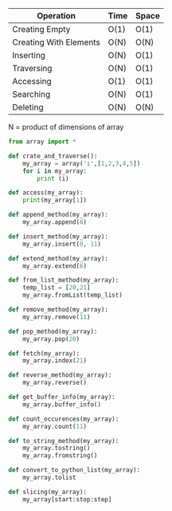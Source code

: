| Operation              | Time | Space |
|------------------------|------|-------|
| Creating Empty         | O(1) | O(1)  |
| Creating With Elements | O(N) | O(N)  |
| Inserting              | O(N) | O(1)  |
| Traversing             | O(N) | O(1)  |
| Accessing              | O(1) | O(1)  |
| Searching              | O(N) | O(1)  |
| Deleting               | O(N) | O(N)  |

N = product of dimensions of array
```python
from array import *
```
```python
def crate_and_traverse():
    my_array = array('i',[1,2,3,4,5])
    for i in my_array:
        print (i)
```
```python
def access(my_array):
    print(my_array[1])
```
```python
def append_method(my_array):
    my_array.append(6)
```
```python
def insert_method(my_array):
    my_array.insert(0, 11)
```
```python
def extend_method(my_array):
    my_array.extend(6)
```
```python
def from_list_method(my_array):
    temp_list = [20,21]
    my_array.fromList(temp_list)
```
```python
def remove_method(my_array):
    my_array.remove(11)
```
```python
def pop_method(my_array):
    my_array.pop(20)
```
```python
def fetch(my_array):
    my_array.index(21)
```
```python
def reverse_method(my_array):
    my_array.reverse()
```
```python
def get_buffer_info(my_array):
    my_array.buffer_info()
```
```python
def count_occurences(my_array):
    my_array.count(11)
```
```python
def to_string_method(my_array):
    my_array.tostring()
    my_array.fromstring()
```
```python
def convert_to_python_list(my_array):
    my_array.tolist
```
```python
def slicing(my_array):
    my_array[start:stop:step]
```